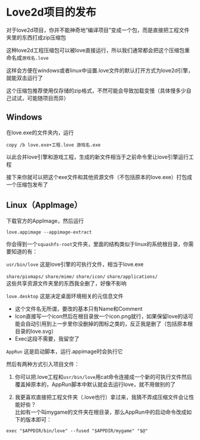 # Love2d项目的发布

对于love2d项目，你并不能神奇地“编译项目”变成一个包，而是直接把工程文件夹里的东西打成zip压缩包

这种love2d工程压缩包可以被love直接运行，所以我们通常都会把这个压缩包重命名成`游戏名.love`

这样会方便在windows或者linux中设置.love文件的默认打开方式为love2d引擎，就能双击运行了

这个压缩包推荐使用仅存储的zip格式，不然可能会导致加载变慢（具体慢多少自己试试，可能随项目而异）

## Windows

在love.exe的文件夹内，运行

`copy /b love.exe+工程.love 游戏名.exe`

以此合并love引擎和游戏工程，生成的新文件相当于之前命令里让love引擎运行工程

接下来你就可以把这个exe文件和其他资源文件（不包括原本的love.exe）打包成一个压缩包发布了

## Linux（AppImage）

下载官方的AppImage，然后运行

`love.appimage --appimage-extract`

你会得到一个`squashfs-root`文件夹，里面的结构类似于linux的系统根目录，你需要知道的有：

`usr/bin/love` 这是love引擎的可执行文件，相当于love.exe

`share/pixmaps/` `share/mime/` `share/icon/` `share/applications/`  
这些共享资源文件夹里的东西我全删了，好像不影响

`love.desktop` 这是决定桌面环境相关的元信息文件

- 这个文件名无所谓，要改的基本只有Name和Comment
- Icon直接写一个icon然后在根目录放一个icon.png就行，如果保留love的话可能会自动引用到上一步里你没删掉的图标之类的，反正我是删了（包括原本根目录的love.svg）
- Exec这段不需要，我留空了

`AppRun` 这是启动脚本，运行.appimage时会执行它

然后有两种方式引入项目文件：

1. 你可以把.love工程和`usr/bin/love`用cat命令连接成一个新的可执行文件然后覆盖掉原本的，AppRun脚本中默认就会去运行love，就不用做别的了

1. 我更喜欢直接把工程文件夹（.love也行）拿过来，我猜不弄成压缩文件会让性能好些？  
比如有一个叫mygame的文件夹在根目录，那么AppRun中的启动命令改成如下的版本即可：

`exec "$APPDIR/bin/love" --fused "$APPDIR/mygame" "$@"`
